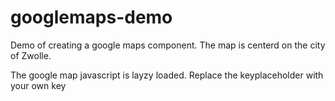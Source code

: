 # googlemaps-demo

Demo of creating a google maps component. The map is centerd on the city of Zwolle.

The google map javascript is layzy loaded. Replace the keyplaceholder with your own key
